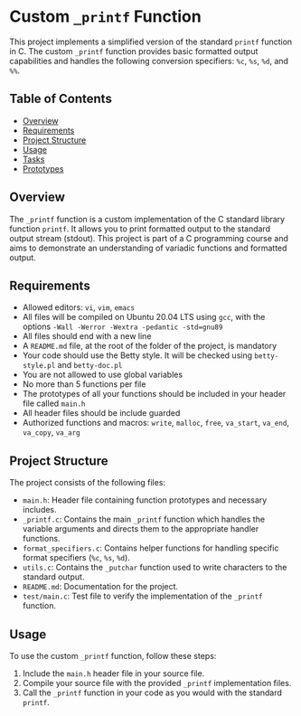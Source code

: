 <a href="https://imgflip.com/i/8vmjky"></a></div>

# Custom `_printf` Function

This project implements a simplified version of the standard `printf` function in C. The custom `_printf` function provides basic formatted output capabilities and handles the following conversion specifiers: `%c`, `%s`, `%d`, and `%%`.

## Table of Contents

- [Overview](#overview)
- [Requirements](#requirements)
- [Project Structure](#project-structure)
- [Usage](#usage)
- [Tasks](#Tasks)
- [Prototypes](#Prototypes)

## Overview

The `_printf` function is a custom implementation of the C standard library function `printf`. It allows you to print formatted output to the standard output stream (stdout). This project is part of a C programming course and aims to demonstrate an understanding of variadic functions and formatted output.

## Requirements

- Allowed editors: `vi`, `vim`, `emacs`
- All files will be compiled on Ubuntu 20.04 LTS using `gcc`, with the options `-Wall -Werror -Wextra -pedantic -std=gnu89`
- All files should end with a new line
- A `README.md` file, at the root of the folder of the project, is mandatory
- Your code should use the Betty style. It will be checked using `betty-style.pl` and `betty-doc.pl`
- You are not allowed to use global variables
- No more than 5 functions per file
- The prototypes of all your functions should be included in your header file called `main.h`
- All header files should be include guarded
- Authorized functions and macros: `write`, `malloc`, `free`, `va_start`, `va_end`, `va_copy`, `va_arg`

## Project Structure

The project consists of the following files:

- `main.h`: Header file containing function prototypes and necessary includes.
- `_printf.c`: Contains the main `_printf` function which handles the variable arguments and directs them to the appropriate handler functions.
- `format_specifiers.c`: Contains helper functions for handling specific format specifiers (`%c`, `%s`, `%d`).
- `utils.c`: Contains the `_putchar` function used to write characters to the standard output.
- `README.md`: Documentation for the project.
- `test/main.c`: Test file to verify the implementation of the `_printf` function.

## Usage

To use the custom `_printf` function, follow these steps:

1. Include the `main.h` header file in your source file.
2. Compile your source file with the provided `_printf` implementation files.
3. Call the `_printf` function in your code as you would with the standard `printf`.
